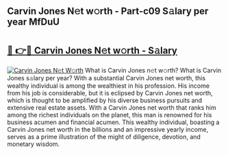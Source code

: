 ## Carvin Jones N𝚎t w𝚘rth - Part-c09 S𝚊lary per year MfDuU

# <h2><a href="http://gc15doe.nevu.top/?p=Carvin+Jones">🔗 👉🔴 Carvin Jones N𝚎t w𝚘rth - S𝚊lary</a></h2>

[![Carvin Jones N𝚎t W𝚘rth](https://i.imgur.com/Oavwk0R.jpeg)](http://gc15doe.nevu.top/?p=Carvin+Jones)
What is Carvin Jones n𝚎t w𝚘rth? What is Carvin Jones s𝚊lary per year?
With a substantial Carvin Jones net worth, this wealthy individual is among the wealthiest in his profession. His income from his job is considerable, but it is eclipsed by Carvin Jones net worth, which is thought to be amplified by his diverse business pursuits and extensive real estate assets. With a Carvin Jones net worth that ranks him among the richest individuals on the planet, this man is renowned for his business acumen and financial acumen. This wealthy individual, boasting a Carvin Jones net worth in the billions and an impressive yearly income, serves as a prime illustration of the might of diligence, devotion, and monetary wisdom.
